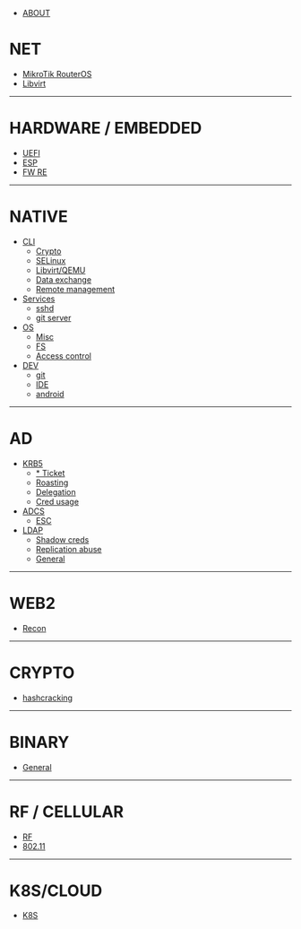 - [ABOUT](About.md)

# NET

- [MikroTik RouterOS](net/mt-ros.md)
- [Libvirt](net/libvirt.md)

---

# HARDWARE / EMBEDDED

- [UEFI](hw_es/uefi.md)
- [ESP](hw_es/esp.md)
- [FW RE](hw_es/fw_re.md)

---

# NATIVE

- [CLI]()
  - [Crypto](native/cli/crypto.md)
  - [SELinux](native/cli/selinux.md)
  - [Libvirt/QEMU](native/cli/qemu.md)
  - [Data exchange](native/cli/data_exchange.md)
  - [Remote management](native/cli/remote_mgmt.md)
- [Services]()
  - [sshd](native/services/sshd.md)
  - [git server](native/services/git-srv.md)
- [OS]()
  - [Misc](native/os/misc.md)
  - [FS](native/os/fs.md)
  - [Access control](native/os/ac.md)
- [DEV]()
  - [git](native/dev/git.md)
  - [IDE](native/dev/ide.md)
  - [android](native/dev/android.md)

---

# AD

- [KRB5]()
  - [* Ticket](ad/krb5/tickets.md)
  - [Roasting](ad/krb5/roasting.md)
  - [Delegation](ad/krb5/delegation.md)
  - [Cred usage](ad/krb5/pass_the.md)
- [ADCS]()
  - [ESC](ad/adcs/escs.md)
- [LDAP]()
  - [Shadow creds](ad/ldap/shadow_creds.md)
  - [Replication abuse](ad/ldap/repl_abuse.md)
  - [General](ad/ldap/general.md)

---

# WEB2

- [Recon](web2/utils.md)

---

# CRYPTO

- [hashcracking](crypto/hashcracking.md)

---

# BINARY

- [General](bin/general.md)

---

# RF / CELLULAR

- [RF](rf/rf.md)
- [802.11](rf/80211.md)

---

# K8S/CLOUD

- [K8S](cloud/k8s.md)
